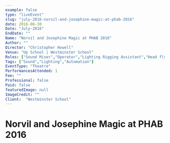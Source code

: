 ```yaml
---
example: false
type: "liveEvent"
slug: "july-2016-norvil-and-josephine-magic-at-phab-2016"
date: 2016-06-30
Date: "July-2016"
EndDate: ""
Name: "Norvil and Josephine Magic at PHAB 2016"
Author: ""
Director: "Christopher Howell"
Venue: "Up School | Westminster School"
Roles: ["Sound Mixer","Operator","Lighting Rigging Assistant","Head flyman (hemp)"]
Tags: ["Sound","Lighting","Automation"]
EventType: "Theatre"
PerformancesAttended: 1
Fee: ""
Professional: false
Paid: false
featuredImage: null
ImageCredit: ""
Client:  "Westminster School"
---
```


# Norvil and Josephine Magic at PHAB 2016

